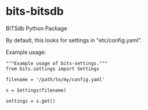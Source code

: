 # bits-bitsdb
BITSdb Python Package

By default, this looks for settings in "etc/config.yaml".

Example usage:

```
"""Example usage of bits-settings."""
from bits.settings import Settings

filename = '/path/to/my/config.yaml'

s = Settings(filename)

settings = s.get()
```
